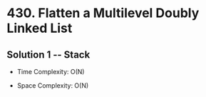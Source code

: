# 430. Flatten a Multilevel Doubly Linked List

## Solution 1 -- Stack

* Time Complexity: O(N)

* Space Complexity: O(N)
